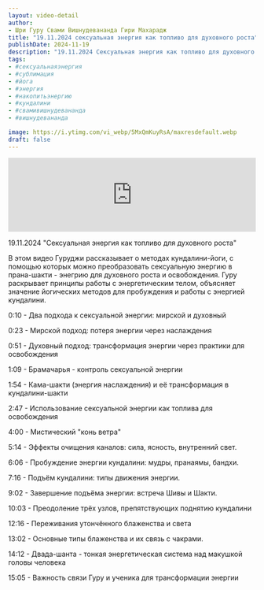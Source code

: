 ```yaml
---
layout: video-detail
author:
- Шри Гуру Свами Вишнудевананда Гири Махарадж
title: "19.11.2024 сексуальная энергия как топливо для духовного роста"
publishDate: 2024-11-19
description: "19.11.2024 Сексуальная энергия как топливо для духовного роста  В этом видео Гуруджи рассказывает о методах кундалини-йоги, с помощью которых можно преобразовать сексуальную энергию в прана-шакти - энегрию для духовного роста и освобождения. Гуру"
tags: 
- #сексуальнаяэнергия
- #сублимация
- #йога
- #энергия
- #накопитьэнергию
- #кундалини
- #свамивишнудевананда
- #вишнудевананда

image: https://i.ytimg.com/vi_webp/5MxQmKuyRsA/maxresdefault.webp
draft: false
---
```


<iframe width="100%" src="https://www.youtube.com/embed/5MxQmKuyRsA" frameborder="0" allowfullscreen=""></iframe> 

 19.11.2024 "Сексуальная энергия как топливо для духовного роста"

 В этом видео Гуруджи рассказывает о методах кундалини-йоги, с помощью которых можно преобразовать сексуальную энергию в прана-шакти - энегрию для духовного роста и освобождения. Гуру раскрывает принципы работы с энергетическим телом, объясняет значение йогических методов для пробуждения и работы с энергией кундалини.

  
 0:10 - Два подхода к сексуальной энергии: мирской и духовный

 0:23 - Мирской подход: потеря энергии через наслаждения

 0:51 - Духовный подход: трансформация энергии через практики для освобождения

 1:09 - Брамачарья - контроль сексуальной энергии

 1:54 - Кама-шакти (энергия наслаждения) и её трансформация в кундалини-шакти

 2:47 - Использование сексуальной энергии как топлива для освобождения

 4:00 - Мистический "конь ветра"

 5:14 - Эффекты очищения каналов: сила, ясность, внутренний свет.

 6:06 - Пробуждение энергии кундалини: мудры, пранаямы, бандхи.

 7:16 - Подъём кундалини: типы движения энергии.

 9:02 - Завершение подъёма энергии: встреча Шивы и Шакти.

 10:03 - Преодоление трёх узлов, препятствующих поднятию кундалини

 12:16 - Переживания утончённого блаженства и света

 13:02 - Основные типы блаженства и их связь с чакрами.

 14:12 - Двада-шанта - тонкая энергетическая система над макушкой головы человека

 15:05 - Важность связи Гуру и ученика для трансформации энергии

  

 